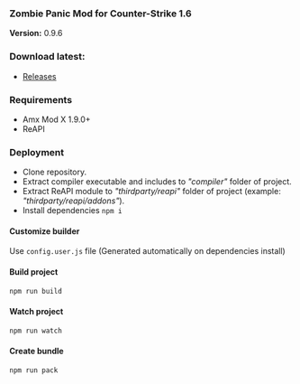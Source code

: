 ### Zombie Panic Mod for Counter-Strike 1.6
__Version:__ 0.9.6

### Download latest:
- [Releases](./releases)

### Requirements
- Amx Mod X 1.9.0+
- ReAPI

### Deployment
- Clone repository.
- Extract compiler executable and includes to _"compiler"_ folder of project.
- Extract ReAPI module to _"thirdparty/reapi"_ folder of project (example: _"thirdparty/reapi/addons"_).
- Install dependencies `npm i`

#### Customize builder
Use `config.user.js` file (Generated automatically on dependencies install)

#### Build project

```bash
npm run build
```

#### Watch project

```bash
npm run watch
```

#### Create bundle

```bash
npm run pack
```
